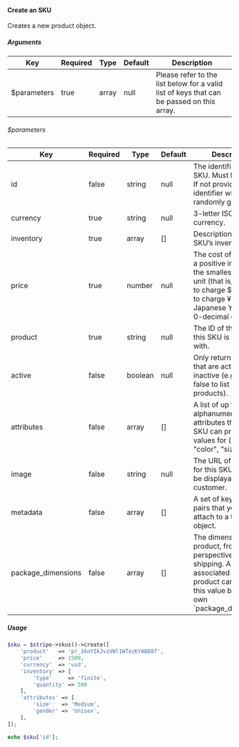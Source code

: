 #### Create an SKU

Creates a new product object.

##### Arguments

<table>
    <thead>
        <th>Key</th>
        <th>Required</th>
        <th>Type</th>
        <th>Default</th>
        <th>Description</th>
    </thead>
    <tbody>
        <tr>
            <td>$parameters</td>
            <td>true</td>
            <td>array</td>
            <td>null</td>
            <td>Please refer to the list below for a valid list of keys that can be passed on this array.</td>
        </tr>
    </tbody>
</table>

###### $parameters

<table>
    <thead>
        <th>Key</th>
        <th>Required</th>
        <th>Type</th>
        <th>Default</th>
        <th>Description</th>
    </thead>
    <tbody>
        <tr>
            <td>id</td>
            <td>false</td>
            <td>string</td>
            <td>null</td>
            <td>The identifier for the SKU. Must be unique. If not provided, an identifier will be randomly generated.</td>
        </tr>
        <tr>
            <td>currency</td>
            <td>true</td>
            <td>string</td>
            <td>null</td>
            <td>3-letter ISO code for currency.</td>
        </tr>
        <tr>
            <td>inventory</td>
            <td>true</td>
            <td>array</td>
            <td>[]</td>
            <td>Description of the SKU’s inventory.</td>
        </tr>
        <tr>
            <td>price</td>
            <td>true</td>
            <td>number</td>
            <td>null</td>
            <td>The cost of the item as a positive integer in the smallest currency unit (that is, 100 cents to charge $1.00, or 1 to charge ¥1, Japanese Yen being a 0-decimal currency).</td>
        </tr>
        <tr>
            <td>product</td>
            <td>true</td>
            <td>string</td>
            <td>null</td>
            <td>The ID of the product this SKU is associated with.</td>
        </tr>
        <tr>
            <td>active</td>
            <td>false</td>
            <td>boolean</td>
            <td>null</td>
            <td>Only return products that are active or inactive (e.g. pass false to list all inactive products).</td>
        </tr>
        <tr>
            <td>attributes</td>
            <td>false</td>
            <td>array</td>
            <td>[]</td>
            <td>A list of up to 5 alphanumeric attributes that each SKU can provide values for (e.g. `[ "color", "size" ]`).</td>
        </tr>
        <tr>
            <td>image</td>
            <td>false</td>
            <td>string</td>
            <td>null</td>
            <td>The URL of an image for this SKU, meant to be displayable to the customer.</td>
        </tr>
        <tr>
            <td>metadata</td>
            <td>false</td>
            <td>array</td>
            <td>[]</td>
            <td>A set of key/value pairs that you can attach to a transfer object.</td>
        </tr>
        <tr>
            <td>package_dimensions</td>
            <td>false</td>
            <td>array</td>
            <td>[]</td>
            <td>The dimensions of this product, from the perspective of shipping. A SKU associated with this product can override this value by having its own `package_dimensions`.</td>
        </tr>
    </tbody>
</table>

##### Usage

```php
$sku = $stripe->skus()->create([
    'product'   => 'pr_16nYIkJvzVWl1WTezKYABD87',
    'price'     => 1500,
    'currency'  => 'usd',
    'inventory' => [
        'type'     => 'finite',
        'quantity' => 500
    ],
    'attributes' => [
        'size'   => 'Medium',
        'gender' => 'Unisex',
    ],
]);

echo $sku['id'];
```
